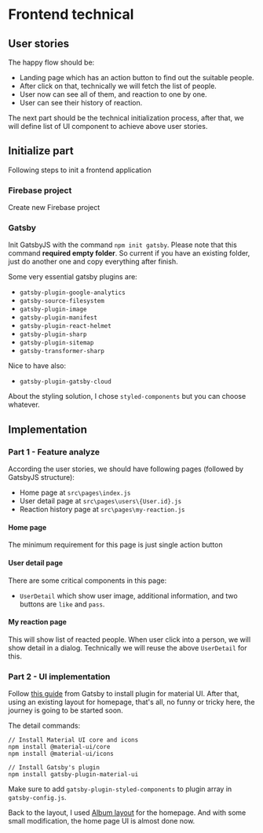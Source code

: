 # Frontend technical

## User stories

The happy flow should be:
- Landing page which has an action button to find out the suitable people.
- After click on that, technically we will fetch the list of people.
- User now can see all of them, and reaction to one by one.
- User can see their history of reaction.

The next part should be the technical initialization process, after that, we will define list of UI component to achieve above user stories. 

## Initialize part

Following steps to init a frontend application

### Firebase project
Create new Firebase project

### Gatsby

Init GatsbyJS with the command `npm init gatsby`. Please note that this command **required empty folder**. So current if you have an existing folder, just do another one and copy everything after finish.

Some very essential gatsby plugins are:
- `gatsby-plugin-google-analytics`
- `gatsby-source-filesystem`
- `gatsby-plugin-image`
- `gatsby-plugin-manifest`
- `gatsby-plugin-react-helmet`
- `gatsby-plugin-sharp`
- `gatsby-plugin-sitemap`
- `gatsby-transformer-sharp`

Nice to have also:
-  `gatsby-plugin-gatsby-cloud`

About the styling solution, I chose `styled-components` but you can choose whatever.

## Implementation

### Part 1 - Feature analyze

According the user stories, we should have following pages (followed by GatsbyJS structure):
- Home page at `src\pages\index.js`
- User detail page at `src\pages\users\{User.id}.js`
- Reaction history page at `src\pages\my-reaction.js`

#### Home page

The minimum requirement for this page is just single action button

#### User detail page

There are some critical components in this page:
- `UserDetail` which show user image, additional information, and two buttons are `like` and `pass`.

#### My reaction page

This will show list of reacted people. When user click into a person, we will show detail in a dialog. Technically we will reuse the above `UserDetail` for this.

### Part 2 - UI implementation

Follow [this guide](https://www.gatsbyjs.com/docs/how-to/styling/other-css-frameworks/#material-ui) from Gatsby to install plugin for material UI. After that, using an existing layout for homepage, that's all, no funny or tricky here, the journey is going to be started soon.

The detail commands:
```
// Install Material UI core and icons
npm install @material-ui/core
npm install @material-ui/icons

// Install Gatsby's plugin
npm install gatsby-plugin-material-ui
```

Make sure to add `gatsby-plugin-styled-components` to plugin array in `gatsby-config.js`.

Back to the layout, I used [Album layout](https://material-ui.com/getting-started/templates/album/) for the homepage. And with some small modification, the home page UI is almost done now.